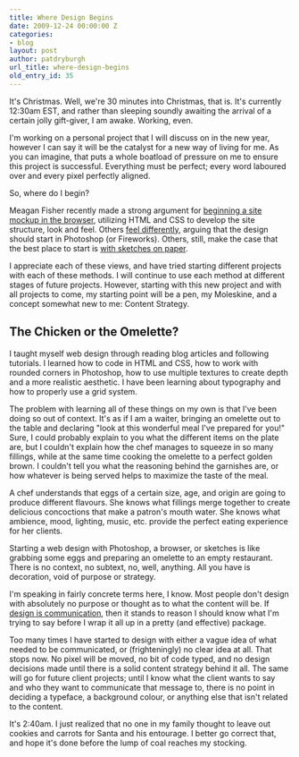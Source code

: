 ```yaml
---
title: Where Design Begins
date: 2009-12-24 00:00:00 Z
categories:
- blog
layout: post
author: patdryburgh
url_title: where-design-begins
old_entry_id: 35
---
```


It's Christmas. Well, we're 30 minutes into Christmas, that is. It's currently 12:30am EST, and rather than sleeping soundly awaiting the arrival of a certain jolly gift-giver, I am awake. Working, even.

I'm working on a personal project that I will discuss on in the new year, however I can say it will be the catalyst for a new way of living for me. As you can imagine, that puts a whole boatload of pressure on me to ensure this project is successful. Everything must be perfect; every word laboured over and every pixel perfectly aligned.

So, where do I begin?

Meagan Fisher recently made a strong argument for [beginning a site mockup in the browser](http://24ways.org/2009/make-your-mockup-in-markup), utilizing HTML and CSS to develop the site structure, look and feel. Others [feel differently](http://37signals.com/svn/posts/1061-why-we-skip-photoshop#comment_26685), arguing that the design should start in Photoshop (or Fireworks). Others, still, make the case that the best place to start is [with sketches on paper](http://www.alistapart.com/articles/paperprototyping).

I appreciate each of these views, and have tried starting different projects with each of these methods. I will continue to use each method at different stages of future projects. However, starting with this new project and with all projects to come, my starting point will be a pen, my Moleskine, and a concept somewhat new to me: Content Strategy.

## The Chicken or the Omelette?

I taught myself web design through reading blog articles and following tutorials. I learned how to code in HTML and CSS, how to work with rounded corners in Photoshop, how to use multiple textures to create depth and a more realistic aesthetic. I have been learning about typography and how to properly use a grid system.

The problem with learning all of these things on my own is that I've been doing so out of context. It's as if I am a waiter, bringing an omelette out to the table and declaring "look at this wonderful meal I've prepared for you!" Sure, I could probably explain to you what the different items on the plate are, but I couldn't explain how the chef manages to squeeze in so many fillings, while at the same time cooking the omelette to a perfect golden brown. I couldn't tell you what the reasoning behind the garnishes are, or how whatever is being served helps to maximize the taste of the meal.

A chef understands that eggs of a certain size, age, and origin are going to produce different flavours. She knows what fillings merge together to create delicious concoctions that make a patron's mouth water. She knows what ambience, mood, lighting, music, etc. provide the perfect eating experience for her clients.

Starting a web design with Photoshop, a browser, or sketches is like grabbing some eggs and preparing an omelette to an empty restaurant. There is no context, no subtext, no, well, anything. All you have is decoration, void of purpose or strategy.

I'm speaking in fairly concrete terms here, I know. Most people don't design with absolutely no purpose or thought as to what the content will be. If [design is communication](http://v3.markboulton.co.uk/articles/detail/design_and_the_divine_proportion/), then it stands to reason I should know what I'm trying to say before I wrap it all up in a pretty (and effective) package.

Too many times I have started to design with either a vague idea of what needed to be communicated, or (frighteningly) no clear idea at all. That stops now. No pixel will be moved, no bit of code typed, and no design decisions made until there is a solid content strategy behind it all. The same will go for future client projects; until I know what the client wants to say and who they want to communicate that message to, there is no point in deciding a typeface, a background colour, or anything else that isn't related to the content.

It's 2:40am. I just realized that no one in my family thought to leave out cookies and carrots for Santa and his entourage. I better go correct that, and hope it's done before the lump of coal reaches my stocking.